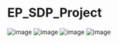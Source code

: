 # EP_SDP_Project
![image](https://user-images.githubusercontent.com/88929049/189479030-542e421e-da5a-42e2-8ffe-7c5ae5bd64d1.png)
![image](https://user-images.githubusercontent.com/88929049/189479043-beffc9f3-8176-4a31-acdf-15e161e62714.png)
![image](https://user-images.githubusercontent.com/88929049/189479067-f246238f-1143-4d31-a346-9abfbcc68583.png)
![image](https://user-images.githubusercontent.com/88929049/189479085-578c5b63-fe3e-4a43-8afd-954d92dd3d5f.png)
